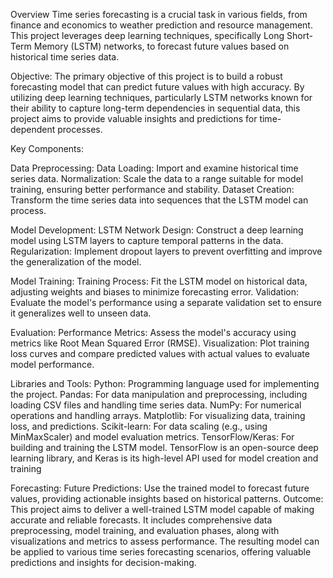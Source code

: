 Overview
Time series forecasting is a crucial task in various fields, from finance and economics to weather prediction and resource management. 
This project leverages deep learning techniques, specifically Long Short-Term Memory (LSTM) networks, to forecast future values based on historical time series data.

Objective: The primary objective of this project is to build a robust forecasting model that can predict future values with high accuracy. 
By utilizing deep learning techniques, particularly LSTM networks known for their ability to capture long-term dependencies in sequential data, this project aims to provide valuable insights and predictions for time-dependent processes.

Key Components:

Data Preprocessing:
Data Loading: Import and examine historical time series data.
Normalization: Scale the data to a range suitable for model training, ensuring better performance and stability.
Dataset Creation: Transform the time series data into sequences that the LSTM model can process.

Model Development:
LSTM Network Design: Construct a deep learning model using LSTM layers to capture temporal patterns in the data.
Regularization: Implement dropout layers to prevent overfitting and improve the generalization of the model.

Model Training:
Training Process: Fit the LSTM model on historical data, adjusting weights and biases to minimize forecasting error.
Validation: Evaluate the model's performance using a separate validation set to ensure it generalizes well to unseen data.

Evaluation:
Performance Metrics: Assess the model's accuracy using metrics like Root Mean Squared Error (RMSE).
Visualization: Plot training loss curves and compare predicted values with actual values to evaluate model performance.

Libraries and Tools:
Python: Programming language used for implementing the project.
Pandas: For data manipulation and preprocessing, including loading CSV files and handling time series data.
NumPy: For numerical operations and handling arrays.
Matplotlib: For visualizing data, training loss, and predictions.
Scikit-learn: For data scaling (e.g., using MinMaxScaler) and model evaluation metrics.
TensorFlow/Keras: For building and training the LSTM model. TensorFlow is an open-source deep learning library, and Keras is its high-level API used for model creation and training

Forecasting:
Future Predictions: Use the trained model to forecast future values, providing actionable insights based on historical patterns.
Outcome: This project aims to deliver a well-trained LSTM model capable of making accurate and reliable forecasts. 
It includes comprehensive data preprocessing, model training, and evaluation phases, along with visualizations and metrics to assess performance.
The resulting model can be applied to various time series forecasting scenarios, offering valuable predictions and insights for decision-making.
